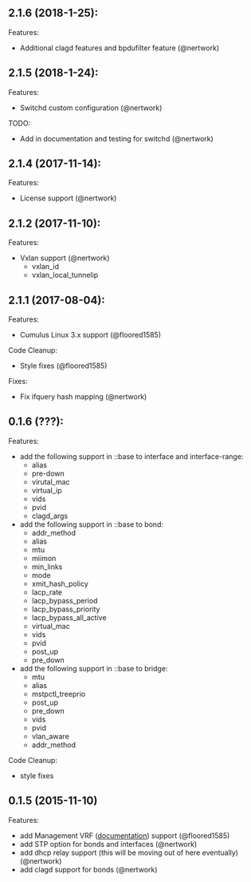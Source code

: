 ## 2.1.6 (2018-1-25):

Features:
  - Additional clagd features and bpdufilter feature (@nertwork)

## 2.1.5 (2018-1-24):

Features:
  - Switchd custom configuration (@nertwork)

TODO:
  - Add in documentation and testing for switchd (@nertwork)

## 2.1.4 (2017-11-14):

Features:
  - License support (@nertwork)

## 2.1.2 (2017-11-10):

Features:
  - Vxlan support (@nertwork)
    - vxlan_id
    - vxlan_local_tunnelip

## 2.1.1 (2017-08-04):

Features:
  - Cumulus Linux 3.x support (@floored1585)

Code Cleanup:
  - Style fixes (@floored1585)

Fixes:
  - Fix ifquery hash mapping (@nertwork)

## 0.1.6 (???):

Features:
  - add the following support in ::base to interface and interface-range:
    - alias
    - pre-down
    - virutal_mac
    - virtual_ip
    - vids
    - pvid
    - clagd_args
  - add the following support in ::base to bond:
    - addr_method
    - alias
    - mtu
    - miimon
    - min_links
    - mode
    - xmit_hash_policy
    - lacp_rate
    - lacp_bypass_period
    - lacp_bypass_priority
    - lacp_bypass_all_active
    - virtual_mac
    - vids
    - pvid
    - post_up
    - pre_down
  - add the following support in ::base to bridge:
    - mtu
    - alias
    - mstpctl_treeprio
    - post_up
    - pre_down
    - vids
    - pvid
    - vlan_aware
    - addr_method

Code Cleanup:
  - style fixes

## 0.1.5 (2015-11-10)

Features:

  - add Management VRF ([documentation](http://docs.cumulusnetworks.com/display/DOCS/Management+VRF)) support (@floored1585)
  - add STP option for bonds and interfaces (@nertwork)
  - add dhcp relay support (this will be moving out of here eventually) (@nertwork)
  - add clagd support for bonds (@nertwork)
